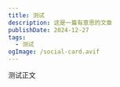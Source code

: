 ```yaml
---
title: 测试
description: 这是一篇有意思的文章
publishDate: 2024-12-27
tags:
  - 测试
ogImage: /social-card.avif
---
```

测试正文
